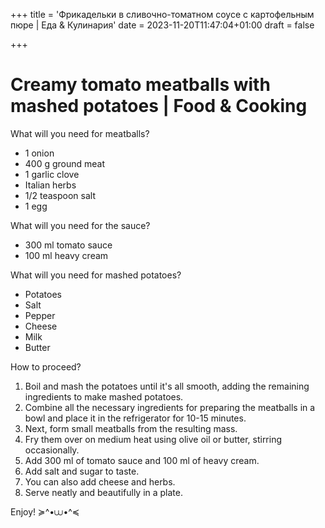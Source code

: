 +++
title = 'Фрикадельки в сливочно-томатном соусе с картофельным пюре | Еда & Кулинария'
date = 2023-11-20T11:47:04+01:00
draft = false

+++

# Creamy tomato meatballs with mashed potatoes | Food & Cooking

What will you need for meatballs?

- 1 onion
- 400 g ground meat
- 1 garlic clove
- Italian herbs
- 1/2 teaspoon salt
- 1 egg

What will you need for the sauce?

- 300 ml tomato sauce
- 100 ml heavy cream

What will you need for mashed potatoes?

- Potatoes
- Salt
- Pepper
- Cheese
- Milk
- Butter

How to proceed?

1. Boil and mash the potatoes until it's all smooth, adding the remaining ingredients to make mashed potatoes.
2. Combine all the necessary ingredients for preparing the meatballs in a bowl and place it in the refrigerator for 10-15 minutes.
3. Next, form small meatballs from the resulting mass.
4. Fry them over on medium heat using olive oil or butter, stirring occasionally.
5. Add 300 ml of tomato sauce and 100 ml of heavy cream.
6. Add salt and sugar to taste.
7. You can also add cheese and herbs.
8. Serve neatly and beautifully in a plate.

Enjoy! ≽^•⩊•^≼
